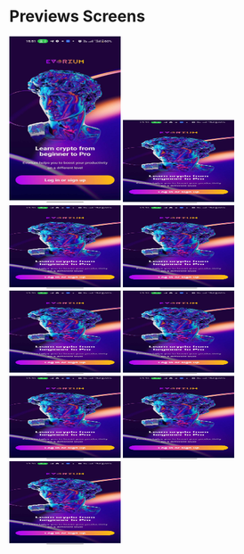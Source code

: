 # Previews Screens


<img src="./previews/1.jpg " alt="Local Image" width="200" height="300">
<img src="./previews/1.jpg " alt="Local Image" width="200" height="150">
<img src="./previews/1.jpg " alt="Local Image" width="200" height="150">
<img src="./previews/1.jpg " alt="Local Image" width="200" height="150">
<img src="./previews/1.jpg " alt="Local Image" width="200" height="150">
<img src="./previews/1.jpg " alt="Local Image" width="200" height="150">
<img src="./previews/1.jpg " alt="Local Image" width="200" height="150">
<img src="./previews/1.jpg " alt="Local Image" width="200" height="150">
<img src="./previews/1.jpg " alt="Local Image" width="200" height="150">

